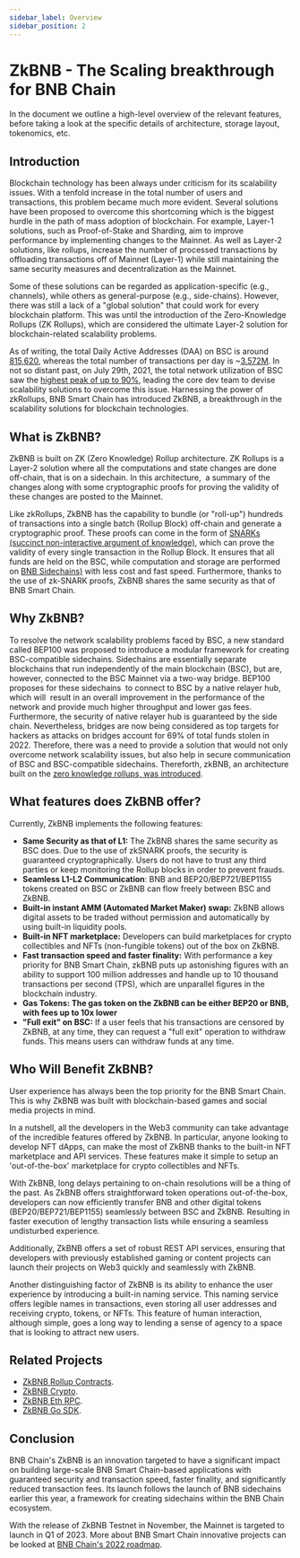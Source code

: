 ```yaml
---
sidebar_label: Overview
sidebar_position: 2
---
```

# ZkBNB - The Scaling breakthrough for BNB Chain

In the document we outline a high-level overview of the relevant features, before taking a look at the specific details of architecture, storage layout, tokenomics, etc.

## Introduction

Blockchain technology has been always under criticism for its scalability issues. With a tenfold increase in the total number of users and transactions, this problem became much more evident. Several solutions have been proposed to overcome this shortcoming which is the biggest hurdle in the path of mass adoption of blockchain. For example, Layer-1 solutions, such as Proof-of-Stake and Sharding, aim to improve performance by implementing changes to the Mainnet. As well as Layer-2 solutions, like rollups, increase the number of processed transactions by offloading transactions off of Mainnet (Layer-1) while still maintaining the same security measures and decentralization as the Mainnet.

Some of these solutions can be regarded as application-specific (e.g., channels), while others as general-purpose (e.g., side-chains). However, there was still a lack of a "global solution" that could work for every blockchain platform. This was until the introduction of the Zero-Knowledge Rollups (ZK Rollups), which are considered the ultimate Layer-2 solution for blockchain-related scalability problems.

As of writing, the total Daily Active Addresses (DAA) on BSC is around [815,620](https://ycharts.com/indicators/sources/bscscan), whereas the total number of transactions per day is ~[3.572M](https://ycharts.com/indicators/reports/binance_smart_chain_statistics). In not so distant past, on July 29th, 2021, the total network utilization of BSC saw the [highest peak of up to 90%](https://bscscan.com/chart/networkutilization), leading the core dev team to devise scalability solutions to overcome this issue. Harnessing the power of zkRollups, BNB Smart Chain has introduced ZkBNB, a breakthrough in the scalability solutions for blockchain technologies.

## What is ZkBNB?

ZkBNB is built on ZK (Zero Knowledge) Rollup architecture. ZK Rollups is a Layer-2 solution where all the computations and state changes are done off-chain, that is on a sidechain. In this architecture,  a summary of the changes along with some cryptographic proofs for proving the validity of these changes are posted to the Mainnet.

Like zkRollups, ZkBNB has the capability to bundle (or "roll-up") hundreds of transactions into a single batch (Rollup Block) off-chain and generate a cryptographic proof. These proofs can come in the form of [SNARKs (succinct non-interactive argument of knowledge)](https://cointelegraph.com/explained/zk-starks-vs-zk-snarks-explained), which can prove the validity of every single transaction in the Rollup Block. It ensures that all funds are held on the BSC, while computation and storage are performed on [BNB Sidechains)](https://docs.bnbchain.org/docs/BNBSidechain/overview/bs-overview) with less cost and fast speed. Furthermore, thanks to the use of zk-SNARK proofs, ZkBNB shares the same security as that of BNB Smart Chain.

## Why ZkBNB?

To resolve the network scalability problems faced by BSC, a new standard called BEP100 was proposed to introduce a modular framework for creating BSC-compatible sidechains. Sidechains are essentially separate blockchains that run independently of the main blockchain (BSC), but are, however, connected to the BSC Mainnet via a two-way bridge. BEP100 proposes for these sidechains  to connect to BSC by a native relayer hub, which will  result in an overall improvement in the performance of the network and provide much higher throughput and lower gas fees. Furthermore, the security of native relayer hub is guaranteed by the side chain. Nevertheless, bridges are now being considered as top targets for hackers as attacks on bridges account for 69% of total funds stolen in 2022. Therefore, there was a need to provide a solution that would not only overcome network scalability issues, but also help in secure communication of BSC and BSC-compatible sidechains. Thereforth, zkBNB, an architecture built on the [zero knowledge rollups, was introduced](https://ethereum.org/en/developers/docs/scaling/zk-rollups/).

## What features does ZkBNB offer?

Currently, ZkBNB implements the following features:

-   **Same Security as that of L1:** The ZkBNB shares the same security as BSC does. Due to the use of zkSNARK proofs, the security is guaranteed cryptographically. Users do not have to trust any third parties or keep monitoring the Rollup blocks in order to prevent frauds.
-   **Seamless L1-L2 Communication**: BNB and BEP20/BEP721/BEP1155 tokens created on BSC or ZkBNB can flow freely between BSC and ZkBNB.
-   **Built-in instant AMM (Automated Market Maker) swap:** ZkBNB allows digital assets to be traded without permission and automatically by using built-in liquidity pools.
-   **Built-in NFT marketplace:** Developers can build marketplaces for crypto collectibles and NFTs (non-fungible tokens) out of the box on ZkBNB.
-   **Fast transaction speed and faster finality:** With performance a key priority for BNB Smart Chain, zkBNB puts up astonishing figures with an ability to support 100 million addresses and handle up to 10 thousand transactions per second (TPS), which are unparallel figures in the blockchain industry.
-   ******Gas Tokens:** The gas token on the ZkBNB can be either BEP20 or BNB, with fees up to 10x lower****
-   **"Full exit" on BSC:** If a user feels that his transactions are censored by ZkBNB, at any time, they can request a "full exit" operation to withdraw funds. This means users can withdraw funds at any time.

## Who Will Benefit ZkBNB?

User experience has always been the top priority for the BNB Smart Chain. This is why ZkBNB was built with blockchain-based games and social media projects in mind.

In a nutshell, all the developers in the Web3 community can take advantage of the incredible features offered by ZkBNB. In particular, anyone looking to develop NFT dApps, can make the most of ZkBNB thanks to the built-in NFT marketplace and API services. These features make it simple to setup an 'out-of-the-box' marketplace for crypto collectibles and NFTs.

With ZkBNB, long delays pertaining to on-chain resolutions will be a thing of the past. As ZkBNB offers straightforward token operations out-of-the-box, developers can now efficiently transfer BNB and other digital tokens (BEP20/BEP721/BEP1155) seamlessly between BSC and ZkBNB. Resulting in faster execution of lengthy transaction lists while ensuring a seamless undisturbed experience.

Additionally, ZkBNB offers a set of robust REST API services, ensuring that developers with previously established gaming or content projects can launch their projects on Web3 quickly and seamlessly with ZkBNB.

Another distinguishing factor of ZkBNB is its ability to enhance the user experience by introducing a built-in naming service. This naming service offers legible names in transactions, even storing all user addresses and receiving crypto, tokens, or NFTs. This feature of human interaction, although simple, goes a long way to lending a sense of agency to a space that is looking to attract new users.

## Related Projects
- [ZkBNB Rollup Contracts](https://github.com/bnb-chain/zkbnb-contract).
- [ZkBNB Crypto](https://github.com/bnb-chain/zkbnb-crypto).
- [ZkBNB Eth RPC](https://github.com/bnb-chain/zkbnb-eth-rpc).
- [ZkBNB Go SDK](https://github.com/bnb-chain/zkbnb-go-sdk).

## Conclusion

BNB Chain's ZkBNB is an innovation targeted to have a significant impact on building large-scale BNB Smart Chain-based applications with guaranteed security and transaction speed, faster finality, and significantly reduced transaction fees. Its launch follows the launch of BNB sidechains earlier this year, a framework for creating sidechains within the BNB Chain ecosystem.

With the release of ZkBNB Testnet in November, the Mainnet is targeted to launch in Q1 of 2023. More about BNB Smart Chain innovative projects can be looked at [BNB Chain's 2022 roadmap](https://www.bnbchain.org/en/blog/bnb-chain-tech-roadmap-2022/).

